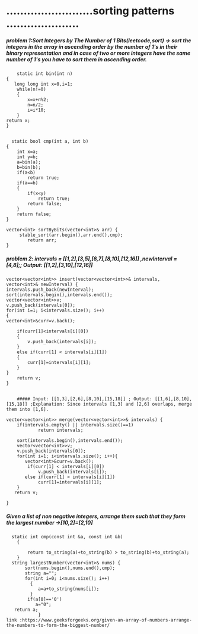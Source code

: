 # .........................sorting patterns .....................

##### problem 1:Sort Integers by The Number of 1 Bits(leetcode,sort) ->  sort the integers in the array in ascending order by the number of 1's in their binary representation and in case of two or more integers have the same number of 1's you have to sort them in ascending order.
        static int bin(int n)
    {
       long long int x=0,i=1;
        while(n!=0)
        {
            x=x+n%2;
            n=n/2;
            i=i*10;
        }
    return x;    
    }


      static bool cmp(int a, int b)
    {
        int x=a;
        int y=b;
        a=bin(a);
        b=bin(b);
        if(a<b)
            return true;
        if(a==b)
        {
            if(x<y)
                return true;
            return false;
        }
        return false;
    }
    
    vector<int> sortByBits(vector<int>& arr) {
         stable_sort(arr.begin(),arr.end(),cmp);
            return arr;       
    }
    
    
##### problem 2:  intervals = [[1,2],[3,5],[6,7],[8,10],[12,16]] ,newInterval = [4,8];; Output: [[1,2],[3,10],[12,16]]
    vector<vector<int>> insert(vector<vector<int>>& intervals, vector<int>& newInterval) {    
    intervals.push_back(newInterval);
    sort(intervals.begin(),intervals.end());
    vector<vector<int>>v;
    v.push_back(intervals[0]);
    for(int i=1; i<intervals.size(); i++)
    {
    vector<int>&curr=v.back();

        if(curr[1]<intervals[i][0])
        {
            v.push_back(intervals[i]);
        }
        else if(curr[1] < intervals[i][1])
        {
            curr[1]=intervals[i][1];
        }
    }    
        return v;               
    }
    
    
        ##### Input: [[1,3],[2,6],[8,10],[15,18]] ; Output: [[1,6],[8,10],[15,18]] ;Explanation: Since intervals [1,3] and [2,6] overlaps, merge them into [1,6].
        
    vector<vector<int>> merge(vector<vector<int>>& intervals) {
        if(intervals.empty() || intervals.size()==1)
                return intervals;
        
        sort(intervals.begin(),intervals.end());
        vector<vector<int>>v;
        v.push_back(intervals[0]);
        for(int i=1; i<intervals.size(); i++){
           vector<int>&curr=v.back();  
            if(curr[1] < intervals[i][0])
                v.push_back(intervals[i]);
           else if(curr[1] < intervals[i][1])
                curr[1]=intervals[i][1];
        }
       return v;
        
    }
##### Given a list of non negative integers, arrange them such that they form the largest number ->[10,2]=[2,10]
      static int cmp(const int &a, const int &b)
        {

            return to_string(a)+to_string(b) > to_string(b)+to_string(a);
        }
      string largestNumber(vector<int>& nums) {
           sort(nums.begin(),nums.end(),cmp);
           string a="";
           for(int i=0; i<nums.size(); i++)
             {
                a=a+to_string(nums[i]);
             }
            if(a[0]=='0')
               a="0";
       return a;  
                }
    link :https://www.geeksforgeeks.org/given-an-array-of-numbers-arrange-the-numbers-to-form-the-biggest-number/
